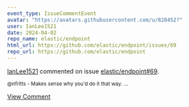 ```yaml
---
event_type: IssueCommentEvent
avatar: "https://avatars.githubusercontent.com/u/828452?"
user: IanLee1521
date: 2024-04-02
repo_name: elastic/endpoint
html_url: https://github.com/elastic/endpoint/issues/69
repo_url: https://github.com/elastic/endpoint
---
```


<a href='https://github.com/IanLee1521' target='_blank'>IanLee1521</a> commented on issue <a href='https://github.com/elastic/endpoint/issues/69' target='_blank'>elastic/endpoint#69</a>.

<small>@nfritts - Makes sense why you'd do it that way....</small>

<a href='https://github.com/elastic/endpoint/issues/69' target='_blank'>View Comment</a>